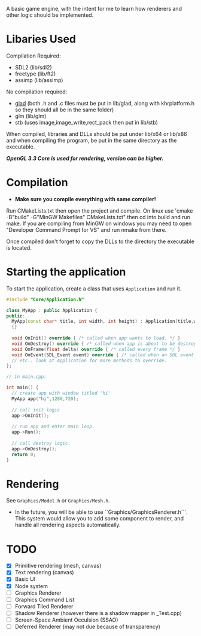 A basic game engine, with the intent for me to learn how renderers and other logic should be implemented.

# Libaries Used
Compilation Required:
- SDL2 (lib/sdl2)
- freetype (lib/ft2)
- assimp (lib/assimp)

No compilation required:
- [glad](https://glad.dav1d.de/) (both .h and .c files must be put in lib/glad, along with khrplatform.h so they should all be in the same folder)
- glm (lib/glm)
- stb (uses image,image_write,rect_pack then put in lib/stb)

When compiled, libraries and DLLs should be put under lib/x64 or lib/x86 and when compiling the program, be put in the same directory as the executable.

***OpenGL 3.3 Core is used for rendering, version can be higher.***

# Compilation
- **Make sure you compile everything with same compiler!**

Run CMakeLists.txt then open the project and compile.
On linux use 'cmake -B"build" -G"MinGW Makefiles" CMakeLists.txt" then cd into build and run make.
If you are compiling from MinGW on windows you may need to open "Developer Command Prompt for VS" and run nmake from there.

Once compiled don't forget to copy the DLLs to the directory the executable is located.

# Starting the application

To start the application, create a class that uses ```Application``` and run it.

```c++
#include "Core/Application.h"

class MyApp : public Application {
public:
  MyApp(const char* title, int width, int height) : Application(title,width,height()
  {}
  
  void OnInit() override { /* called when app wants to load. */ }
  void OnDestroy() override { /* called when app is about to be destroyed. */}
  void OnFrame(float delta) override { /* called every frame */ }
  void OnEvent(SDL_Event event) override { /* called when an SDL event is processed. */ }
  // etc.. look at Application for more methods to override.
};

// in main.cpp:

int main() {
  // create app with window titled 'hi'
  MyApp app("hi",1280,720);
  
  // call init logic
  app->OnInit();
  
  // run app and enter main loop.
  app->Run();
  
  // call destroy logic.
  app->OnDestroy();
  return 0;
}

```

# Rendering

See ```Graphics/Model.h``` or ```Graphics/Mesh.h```.

- In the future, you will be able to use ``Graphics/GraphicsRenderer.h```. This system would allow you to add some component to render, and handle all rendering aspects automatically.


# TODO

- [x] Primitive rendering (mesh, canvas)
- [x] Text rendering (canvas)
- [x] Basic UI
- [x] Node system
- [ ] Graphics Renderer
- [ ] Graphics Command List
- [ ] Forward Tiled Renderer
- [ ] Shadow Renderer (however there is a shadow mapper in _Test.cpp)
- [ ] Screen-Space Ambient Occulsion (SSAO)
- [ ] Deferred Renderer (may not due because of transparency)
